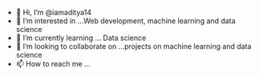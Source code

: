 - 👋 Hi, I’m @iamaditya14
- 👀 I’m interested in ...Web development, machine learning and data science
- 🌱 I’m currently learning ... Data science
- 💞️ I’m looking to collaborate on ...projects on machine learning and data science
- 📫 How to reach me ...

<!---
iamaditya14/iamaditya14 is a ✨ special ✨ repository because its `README.md` (this file) appears on your GitHub profile.
You can click the Preview link to take a look at your changes.
--->
